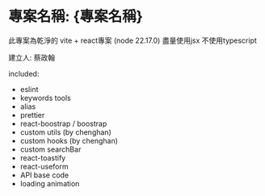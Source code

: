 # 專案名稱: {專案名稱}

此專案為乾淨的 vite + react專案 (node 22.17.0) 
盡量使用jsx 不使用typescript

建立人: 蔡政翰

included:
- eslint
- keywords tools
- alias
- prettier
- react-boostrap / boostrap
- custom utils (by chenghan)
- custom hooks (by chenghan)
- custom searchBar
- react-toastify
- react-useform
- API base code
- loading animation